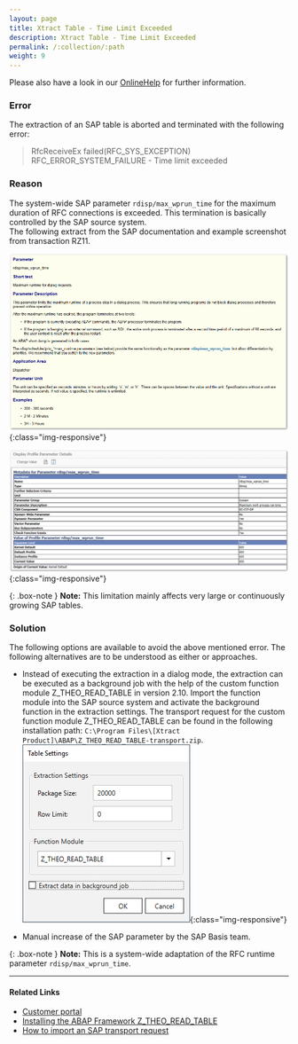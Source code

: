 ```yaml
---
layout: page
title: Xtract Table - Time Limit Exceeded
description: Xtract Table - Time Limit Exceeded
permalink: /:collection/:path
weight: 9
---
```


Please also have a look in our [OnlineHelp](https://help.theobald-software.com/en/) for further information.

### Error

The extraction of an SAP table is aborted and terminated with the following error:

>RfcReceiveEx failed(RFC_SYS_EXCEPTION) RFC_ERROR_SYSTEM_FAILURE - Time limit exceeded

### Reason

The system-wide SAP parameter `rdisp/max_wprun_time` for the maximum duration of RFC connections is exceeded. This termination is basically controlled by the SAP source system. <br>
The following extract from the SAP documentation and example screenshot from transaction RZ11.

![excerp_sap_parameter_documentation](/img/contents/excerp_sap_parameter_documentation.png){:class="img-responsive"}

![rdisp_max_wprun_time](/img/contents/rdisp_max_wprun_time.png){:class="img-responsive"}

{: .box-note }
**Note:** This limitation mainly affects very large or continuously growing SAP tables.

### Solution

The following options are available to avoid the above mentioned error. The following alternatives are to be understood as either or approaches.

- Instead of executing the extraction in a dialog mode, the extraction can be executed as a background job with the help of the custom function module Z_THEO_READ_TABLE in version 2.10. Import the function module into the SAP source system and activate the background function in the extraction settings. 
The transport request for the custom function module Z_THEO_READ_TABLE can be found in the following installation path: `C:\Program Files\[Xtract Product]\ABAP\Z_THEO_READ_TABLE-transport.zip`.
![Table-Extraction-Settings](/img/contents/Table-Extraction-Settings.png){:class="img-responsive"}

-  Manual increase of the SAP parameter by the SAP Basis team. 

{: .box-note }
**Note:** This is a system-wide adaptation of the RFC runtime parameter `rdisp/max_wprun_time`.



***********
#### Related Links

- [Customer portal](https://my.theobald-software.com)
- [Installing the ABAP Framework Z_THEO_READ_TABLE](https://help.theobald-software.com/en/xtract-universal/sap-customizing/custom-function-module-for-table-extraction#installing-the-abap-framework-z_theo_read_table)
- [How to import an SAP transport request](https://kb.theobald-software.com/sap/how-to-import-an-sap-transport-request-with-the-transport-management-system-stms)
